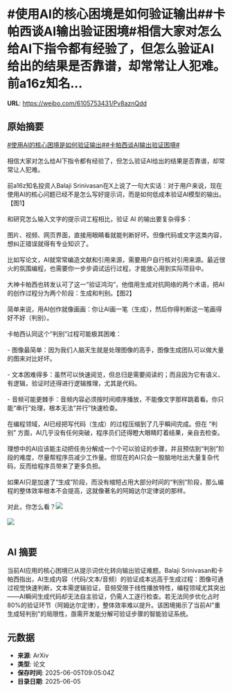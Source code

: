 # #使用AI的核心困境是如何验证输出##卡帕西谈AI输出验证困境#相信大家对怎么给AI下指令都有经验了，但怎么验证AI给出的结果是否靠谱，却常常让人犯难。前a16z知名...

**URL**: https://weibo.com/6105753431/Pv8aznQdd

## 原始摘要

<a href="https://m.weibo.cn/search?containerid=231522type%3D1%26t%3D10%26q%3D%23%E4%BD%BF%E7%94%A8AI%E7%9A%84%E6%A0%B8%E5%BF%83%E5%9B%B0%E5%A2%83%E6%98%AF%E5%A6%82%E4%BD%95%E9%AA%8C%E8%AF%81%E8%BE%93%E5%87%BA%23&amp;extparam=%23%E4%BD%BF%E7%94%A8AI%E7%9A%84%E6%A0%B8%E5%BF%83%E5%9B%B0%E5%A2%83%E6%98%AF%E5%A6%82%E4%BD%95%E9%AA%8C%E8%AF%81%E8%BE%93%E5%87%BA%23" data-hide=""><span class="surl-text">#使用AI的核心困境是如何验证输出#</span></a><a href="https://m.weibo.cn/search?containerid=231522type%3D1%26t%3D10%26q%3D%23%E5%8D%A1%E5%B8%95%E8%A5%BF%E8%B0%88AI%E8%BE%93%E5%87%BA%E9%AA%8C%E8%AF%81%E5%9B%B0%E5%A2%83%23&amp;extparam=%23%E5%8D%A1%E5%B8%95%E8%A5%BF%E8%B0%88AI%E8%BE%93%E5%87%BA%E9%AA%8C%E8%AF%81%E5%9B%B0%E5%A2%83%23" data-hide=""><span class="surl-text">#卡帕西谈AI输出验证困境#</span></a><br><br>相信大家对怎么给AI下指令都有经验了，但怎么验证AI给出的结果是否靠谱，却常常让人犯难。<br><br>前a16z知名投资人Balaji Srinivasan在X上说了一句大实话：对于用户来说，现在使用AI的核心问题已经不是怎么写好提示词，而是如何低成本验证AI模型的输出。【图1】<br><br>和研究怎么输入文字的提示词工程相比，验证 AI 的输出要复杂得多：<br><br>图片、视频、网页界面，直接用眼睛看就能判断好坏。但像代码或文字这类内容，想纠正错误就得有专业知识了。<br><br>比如写论文，AI就常常编造文献和引用来源，需要用户自行核对引用来源。最近很火的氛围编程，也需要你一步步调试运行过程，才能放心用到实际项目中。<br><br>大神卡帕西也转发认可了这一“验证鸿沟”，他借用生成对抗网络的两个术语，把AI的创作过程分为两个阶段：生成和判别。【图2】<br><br>简单来说，用AI创作就像画画：你让AI画一笔（生成），然后你得判断这一笔画得好不好（判别）。<br><br>卡帕西认同这个“判别”过程可能极其困难：<br><br>- 图像最简单：因为我们人脑天生就是处理图像的高手，图像生成团队可以做大量的图来对比好坏。<br><br>- 文本困难得多：虽然可以快速阅览，但总归是需要阅读的；而且因为它有语义、有逻辑，验证时还得进行逻辑推理，尤其是代码。<br><br>- 音频可能更棘手：音频内容必须按时间顺序播放，不能像文字那样跳着看。你只能“串行”处理，根本无法“并行”快速检查。<br><br>在编程领域，AI已经把写代码（生成）的过程压缩到了几乎瞬间完成。但在 “判别” 方面，AI几乎没有任何突破，程序员们还得瞪大眼睛盯着结果，亲自去检查。<br><br>理想中的AI应该能主动把任务分解成一个个可以验证的步骤，并且预估到“判别”阶段的难度，尽量帮程序员减少工作量。但现在的AI只会一股脑地吐出大量复杂代码，反而给程序员带来了更多负担。<br><br>如果AI只是加速了“生成”阶段，而没有缩短占用大部分时间的“判别”阶段，那么编程的整体效率根本不会提高，这就像著名的阿姆达尔定律说的那样。<br><br>对此，你怎么看？<img style="" src="https://tvax4.sinaimg.cn/large/006Fd7o3gy1i24h9o8ta6j30t61j2tuo.jpg" referrerpolicy="no-referrer"><br><br><img style="" src="https://tvax2.sinaimg.cn/large/006Fd7o3gy1i24h9r924kj30t42gcx6p.jpg" referrerpolicy="no-referrer"><br><br>

## AI 摘要

当前AI应用的核心困境已从提示词优化转向输出验证难题。Balaji Srinivasan和卡帕西指出，AI生成内容（代码/文本/音频）的验证成本远高于生成过程：图像可通过视觉快速判断，文本需逻辑验证，音频受限于线性播放特性，编程领域尤其突出——AI瞬间生成代码却无法自主验证，仍需人工逐行检查。若无法同步优化占时80%的验证环节（阿姆达尔定律），整体效率难以提升。该困境揭示了当前AI"重生成轻判别"的局限性，亟需开发能分解可验证步骤的智能验证系统。

## 元数据

- **来源**: ArXiv
- **类型**: 论文
- **保存时间**: 2025-06-05T09:05:04Z
- **目录日期**: 2025-06-05

